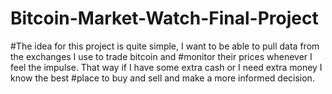 # Bitcoin-Market-Watch-Final-Project

#The idea for this project is quite simple, I want to be able to pull data from the exchanges I use to trade bitcoin and #monitor their prices whenever I feel the impulse. That way if I have some extra cash or I need extra money I know the best #place to buy and sell and make a more informed decision.
